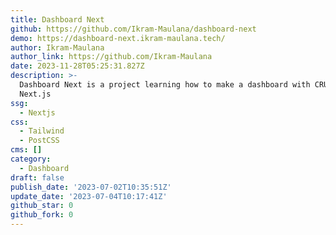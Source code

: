 ```yaml
---
title: Dashboard Next
github: https://github.com/Ikram-Maulana/dashboard-next
demo: https://dashboard-next.ikram-maulana.tech/
author: Ikram-Maulana
author_link: https://github.com/Ikram-Maulana
date: 2023-11-28T05:25:31.827Z
description: >-
  Dashboard Next is a project learning how to make a dashboard with CRUD using
  Next.js
ssg:
  - Nextjs
css:
  - Tailwind
  - PostCSS
cms: []
category:
  - Dashboard
draft: false
publish_date: '2023-07-02T10:35:51Z'
update_date: '2023-07-04T10:17:41Z'
github_star: 0
github_fork: 0
---
```

